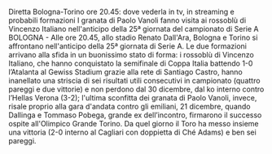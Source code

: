 Diretta Bologna-Torino ore 20.45: dove vederla in tv, in streaming e probabili formazioni
I granata di Paolo Vanoli fanno visita ai rossoblù di Vincenzo Italiano nell'anticipo della 25ª giornata del campionato di Serie A
BOLOGNA - Alle ore 20.45, allo stadio Renato Dall'Ara, Bologna e Torino si affrontano nell'anticipo della 25ª giornata di Serie A. Le due formazioni arrivano alla sfida in un buonissimo stato di forma: i rossoblù di Vincenzo Italiano, che hanno conquistato la semifinale di Coppa Italia battendo 1-0 l’Atalanta al Gewiss Stadium grazie alla rete di Santiago Castro, hanno inanellato una striscia di sei risultati utili consecutivi in campionato (quattro pareggi e due vittorie) e non perdono dal 30 dicembre, dal ko interno contro l’Hellas Verona (3-2); l'ultima sconfitta dei granata di Paolo Vanoli, invece, risale proprio alla gara d'andata contro gli emiliani, 21 dicembre, quando Dallinga e Tommaso Pobega, grande ex dell’incontro, firmarono il successo ospite all'Olimpico Grande Torino. Da quel giorno il Toro ha messo insieme una vittoria (2-0 interno al Cagliari con doppietta di Ché Adams) e ben sei pareggi. 

